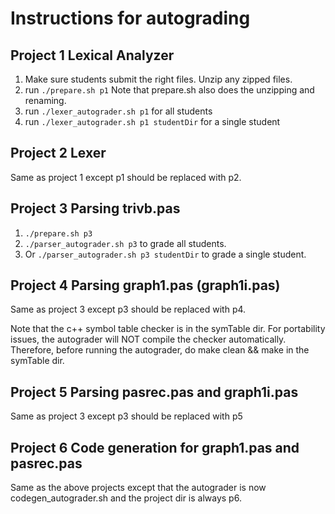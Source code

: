# Instructions for autograding

## Project 1 Lexical Analyzer

1. Make sure students submit the right files. Unzip any zipped files.
2. run `./prepare.sh p1`
   Note that prepare.sh also does the unzipping and renaming.
3. run `./lexer_autograder.sh p1` for all students
4. run `./lexer_autograder.sh p1 studentDir` for a single student

## Project 2 Lexer

Same as project 1 except p1 should be replaced with p2.

## Project 3 Parsing trivb.pas

1. `./prepare.sh p3`
2. `./parser_autograder.sh p3` to grade all students.
3. Or `./parser_autograder.sh p3 studentDir` to grade a single student.

## Project 4 Parsing graph1.pas (graph1i.pas)

Same as project 3 except p3 should be replaced with p4.

Note that the c++ symbol table checker is in the symTable dir.
For portability issues, the autograder will NOT compile the checker automatically.
Therefore, before running the autograder, do make clean && make in the symTable dir.

## Project 5 Parsing pasrec.pas and graph1i.pas

Same as project 3 except p3 should be replaced with p5

## Project 6 Code generation for graph1.pas and pasrec.pas

Same as the above projects except that the autograder is now codegen_autograder.sh and the project dir is always p6.
